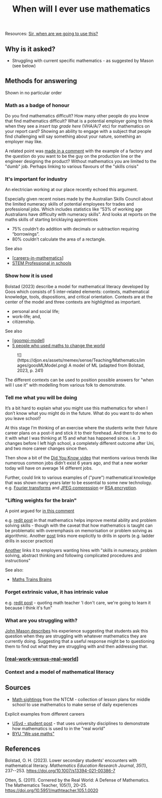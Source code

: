 ﻿---
backlinks:
- title: Teaching Mathematics
  url: /memex/sense/Teaching/Mathematics/teaching-mathematics.html
title: When will I ever use mathematics
---
Resources: [Sir, when are we going to use this?](https://djon.es/blog/2011/05/03/sir-when-are-we-going-to-use-this/)

## Why is it asked?

- Struggling with current specific mathematics - as suggested by Mason (see below)

## Methods for answering

Shown in no particular order

### Math as a badge of honour

Do you find mathematics difficult? How many other people do you know that find mathematics difficult? What is a potential employer going to think when they see a *insert top grade here* (VHA/A/7 etc) for mathematics on your report card? Showing an ability to engage with a subject that people find challenging will say something about your nature, something an employer may like.

A related point was [made in a comment](https://djon.es/blog/2011/05/03/sir-when-are-we-going-to-use-this/#comment-64) with the example of a factory and the question do you want to be the guy on the production line or the engineer designing the product? Without mathematics you are limited to the "dumb" job.  Perhaps linking to various flavours of the "skills crisis"

### It's important for industry

An electrician working at our place recently echoed this argument.

Especially given recent noises made by the Australian Skills Council about the limited numeracy skills of potential employees for trades and professional jobs. Which includes statistics like “53% of working age Australians have difficulty with numeracy skills”. And looks at reports on the maths skills of starting bricklaying apprentices

- 75% couldn’t do addition with decimals or subtraction requiring “borrowings”.
- 80% couldn’t calculate the area of a rectangle.

See also 

- [[careers-in-mathematics]]
- [STEM Professional in schools](https://www.csiro.au/en/education/programs/stem-professionals-in-schools)

### Show how it is used

Bolstad (2023) describe a model for mathematical literacy developed by Goos which consists of 5 inter-related elements: contexts, mathematical knowledge, tools, dispositions, and critical orientation. Contexts are at the center of the model and three contexts are highlighted as important. 

- personal and social life;
- work-life; and,
- citizenship.

See also

- [[goompi-model]]
- [5 people who used maths to change the world](https://education.nsw.gov.au/schooling/parents-and-carers/going-to-school/everyday-maths/high-school/resources/five-people-who-used-maths-to-change-the-world-years-7-and-8)

<figure markdown>
![](https://djon.es/assets/memex/sense/Teaching/Mathematics/images/goosMLModel.png)
<caption>A model of ML (adapted from Bolstad, 2023, p. 241)</caption>
</figure>

The different contexts can be used to position possible answers for "when will I use it" with modelling from various folk to demonstrate.

### Tell me what you will be doing

It’s a bit hard to explain what you might use this mathematics for when I don’t know what you might do in the future. What do you want to do when you leave school?

At this stage I’m thinking of an exercise where the students write their future career plans on a post-it and stick it to their forehead. And then for me to do it with what I was thinking at 15 and what has happened since. i.e. 3 changes before I left high school, a completely different outcome after Uni, and two more career changes since then.

Then show a bit of the [Did You Know video](https://www.youtube.com/watch?v=cL9Wu2kWwSY&embeds_referring_euri=https%3A%2F%2Fdjon.es%2F&feature=emb_imp_woyt) that mentions various trends like numerous common jobs didn’t exist 6 years ago, and that a new worker today will have on average 14 different jobs.

Further, could link to various examples of ("pure") mathematical knowledge that was shown many years later to be essential to some new technology. e.g. [Fourier transforms](https://en.wikipedia.org/wiki/Fourier_transform) and [JPEG compression](https://en.wikipedia.org/wiki/JPEG#JPEG_codec_example) or [RSA encryption](https://en.wikipedia.org/wiki/RSA_(cryptosystem)).

### "Lifting weights for the brain"

A point argued for [in this comment](https://djon.es/blog/2011/05/03/sir-when-are-we-going-to-use-this/#comment-65)

e.g. [redit post](https://www.reddit.com/r/math/comments/7u5uat/math_teachers_when_students_inevitably_ask_when/dthtqxs/?utm_source=share&utm_medium=web3x&utm_name=web3xcss&utm_term=1&utm_content=share_button) in that mathematics helps improve mental ability and problem solving skills - though with the caveat that how mathematics is taught can be problematic with overemphasis on memorisation or problem solving as algorithmic. Another [post](https://www.reddit.com/r/math/comments/7u5uat/math_teachers_when_students_inevitably_ask_when/dtipbyz/?utm_source=share&utm_medium=web3x&utm_name=web3xcss&utm_term=1&utm_content=share_button) links more explicitly to drills in sports (e.g. ladder drills in soccer practice)

[Another](https://www.reddit.com/r/math/comments/7u5uat/math_teachers_when_students_inevitably_ask_when/dti6e89/?utm_source=share&utm_medium=web3x&utm_name=web3xcss&utm_term=1&utm_content=share_button) links it to employers wanting hires with "skills in numeracy, problem solving, abstract thinking and following complicated procedures and instructions"

See also:

- [Maths Trains Brains](https://education.nsw.gov.au/schooling/parents-and-carers/going-to-school/everyday-maths)

### Forget extrinsic value, it has intrinsic value

e.g. [redit post](https://www.reddit.com/r/math/comments/7u5uat/math_teachers_when_students_inevitably_ask_when/dthvr02/?utm_source=share&utm_medium=web3x&utm_name=web3xcss&utm_term=1&utm_content=share_button) - quoting math teacher 'I don't care, we're going to learn it because I think it's fun"

### What are you struggling with?

[John Mason describes](https://educationblog.oup.com/secondary/maths/why-are-we-doing-this-miss) his experience suggesting that students ask this question when they are struggling with whatever mathematics they are currently doing. Suggesting that a useful response might be to questioning them to find out what they are struggling with and then addressing that.

### [[real-work-versus-real-world]]

### Context and a model of mathematical literacy



## Sources 

- [Math sightings](https://www.nctm.org/Classroom-Resources/Features/Math-Sightings/) from the NTCM - collection of lesson plans for middle school to use mathematics to make sense of daily experiences

Explicit examples from different careers
- [USyd - student post](https://www.sydney.edu.au/study/student-life/student-news/2019/08/01/when-will-i-ever-use-maths.html) - that uses university disciplines to demonstrate how mathematics is used to in the "real world"
- [BYU "We use maths"](http://weusemath.org/?page_id=800)

## References

Bolstad, O. H. (2023). Lower secondary students' encounters with mathematical literacy. *Mathematics Education Research Journal*, *35*(1), 237--253. <https://doi.org/10.1007/s13394-021-00386-7>

Otten, S. (2011). Cornered by the Real World: A Defense of Mathematics. The Mathematics Teacher, 105(1), 20–25. https://doi.org/10.5951/mathteacher.105.1.0020


[//begin]: # "Autogenerated link references for markdown compatibility"
[careers-in-mathematics]: careers-in-mathematics "Careers in mathematics"
[goompi-model]: cser-mooc/goompi-model "Goompi model"
[real-work-versus-real-world]: real-work-versus-real-world "Real work versus Real world"
[//end]: # "Autogenerated link references"